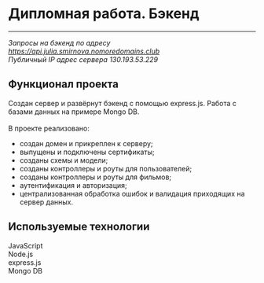 # Дипломная работа. Бэкенд
------
_Запросы на бэкенд по адресу https://api.julia.smirnova.nomoredomains.club    
Публичный IP адрес сервера 130.193.53.229_  

## Функционал проекта

 Создан сервер и развёрнут бэкенд с помощью express.js. Работа с базами данных на примере Mongo DB.
<br/>  
В проекте реализовано:

* создан домен и прикреплен к серверу;
* выпущены и подключены сертификаты;  
* созданы схемы и модели;
* созданы контроллеры и роуты для пользователей;
* созданы контроллеры и роуты для фильмов;
* аутентификация и авторизация;
* централизованная обработка ошибок и валидация приходящих на сервер данных.

## Используемые технологии
  

JavaScript    
Node.js  
express.js  
Mongo DB  

